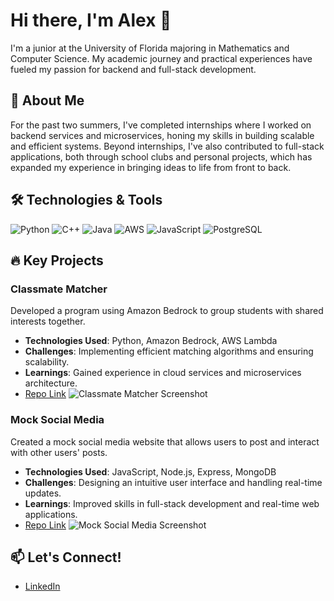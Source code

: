 # Hi there, I'm Alex 👋

I'm a junior at the University of Florida majoring in Mathematics and Computer Science. My academic journey and practical experiences have fueled my passion for backend and full-stack development.

## 🌟 About Me
For the past two summers, I've completed internships where I worked on backend services and microservices, honing my skills in building scalable and efficient systems. Beyond internships, I've also contributed to full-stack applications, both through school clubs and personal projects, which has expanded my experience in bringing ideas to life from front to back.

## 🛠️ Technologies & Tools
![Python](https://img.shields.io/badge/-Python-blue?logo=python&logoColor=white)
![C++](https://img.shields.io/badge/-C++-green?logo=c++&logoColor=white)
![Java](https://img.shields.io/badge/-Java-red?logo=java&logoColor=white)
![AWS](https://img.shields.io/badge/-AWS-FF9900?logo=amazon-aws&logoColor=white)
![JavaScript](https://img.shields.io/badge/-JavaScript-yellow?logo=javascript&logoColor=black)
![PostgreSQL](https://img.shields.io/badge/-PostgreSQL-blue?logo=postgresql&logoColor=white)

## 🔥 Key Projects
### Classmate Matcher
Developed a program using Amazon Bedrock to group students with shared interests together.
- **Technologies Used**: Python, Amazon Bedrock, AWS Lambda
- **Challenges**: Implementing efficient matching algorithms and ensuring scalability.
- **Learnings**: Gained experience in cloud services and microservices architecture.
- [Repo Link](https://github.com/alexruah/classmate_matcher)
![Classmate Matcher Screenshot](https://github.com/alexruah/classmate_matcher/screenshot.png)

### Mock Social Media
Created a mock social media website that allows users to post and interact with other users' posts.
- **Technologies Used**: JavaScript, Node.js, Express, MongoDB
- **Challenges**: Designing an intuitive user interface and handling real-time updates.
- **Learnings**: Improved skills in full-stack development and real-time web applications.
- [Repo Link](https://github.com/alexruah/Mock-Social-Media)
![Mock Social Media Screenshot](https://github.com/alexruah/Mock-Social-Media/screenshot.png)


## 📫 Let's Connect!
- [LinkedIn](https://linkedin.com/in/alexruah)